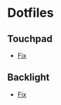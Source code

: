 # Dotfiles

## Touchpad

- [Fix](https://gist.github.com/phamhiep2506/3865b3de21571a34650111db658440a2)

## Backlight

- [Fix](https://gist.github.com/phamhiep2506/06924bd698d6398619725b94c749c99d)
